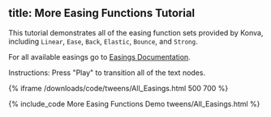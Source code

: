 title: More Easing Functions Tutorial
---

This tutorial demonstrates all of the easing function sets provided by Konva,
including `Linear`, `Ease`, `Back`, `Elastic`, `Bounce`, and `Strong`.

For all available easings go to [Easings Documentation](https://konvajs.github.io/api/Konva.Easing.html).

Instructions: Press "Play" to transition all of the text nodes.

{% iframe /downloads/code/tweens/All_Easings.html 500 700 %}

{% include_code More Easing Functions Demo tweens/All_Easings.html %}
